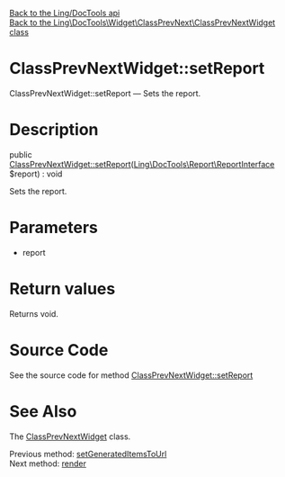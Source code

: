 [Back to the Ling/DocTools api](https://github.com/lingtalfi/DocTools/blob/master/doc/api/Ling/DocTools.md)<br>
[Back to the Ling\DocTools\Widget\ClassPrevNext\ClassPrevNextWidget class](https://github.com/lingtalfi/DocTools/blob/master/doc/api/Ling/DocTools/Widget/ClassPrevNext/ClassPrevNextWidget.md)


ClassPrevNextWidget::setReport
================



ClassPrevNextWidget::setReport — Sets the report.




Description
================


public [ClassPrevNextWidget::setReport](https://github.com/lingtalfi/DocTools/blob/master/doc/api/Ling/DocTools/Widget/ClassPrevNext/ClassPrevNextWidget/setReport.md)([Ling\DocTools\Report\ReportInterface](https://github.com/lingtalfi/DocTools/blob/master/doc/api/Ling/DocTools/Report/ReportInterface.md) $report) : void




Sets the report.




Parameters
================


- report

    


Return values
================

Returns void.








Source Code
===========
See the source code for method [ClassPrevNextWidget::setReport](/blob/master/Widget/ClassPrevNext/ClassPrevNextWidget.php#L99-L102)


See Also
================

The [ClassPrevNextWidget](https://github.com/lingtalfi/DocTools/blob/master/doc/api/Ling/DocTools/Widget/ClassPrevNext/ClassPrevNextWidget.md) class.

Previous method: [setGeneratedItemsToUrl](https://github.com/lingtalfi/DocTools/blob/master/doc/api/Ling/DocTools/Widget/ClassPrevNext/ClassPrevNextWidget/setGeneratedItemsToUrl.md)<br>Next method: [render](https://github.com/lingtalfi/DocTools/blob/master/doc/api/Ling/DocTools/Widget/ClassPrevNext/ClassPrevNextWidget/render.md)<br>

